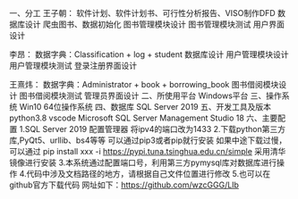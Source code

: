一、分工
王子朝：
软件计划、软件计划书、可行性分析报告、VISO制作DFD
数据库设计
爬虫图书、数据初始化
图书管理模块设计
图书管理模块测试
用户界面设计

李昂：
数据字典：Classification  +  log  +  student
数据库设计
用户管理模块设计
用户管理模块测试
登录注册界面设计

王熹炜：
数据字典：Administrator  +  book  +  borrowing_book
图书借阅模块设计
图书借阅模块测试
管理员界面设计
二、所使用平台
Windows平台
三、操作系统
Win10 64位操作系统
四、数据库
SQL Server 2019
五、开发工具及版本
python3.8
vscode
Microsoft SQL Server Management Studio 18
六、主要配置
1.SQL Server 2019 配置管理器 将ipv4的端口改为1433
2.下载python第三方库,PyQt5、urllib、bs4等等
可以通过pip3或者pip就行安装
如果中途下载过慢，可以通过 pip install xxx -i https://pypi.tuna.tsinghua.edu.cn/simple 采用清华镜像进行安装
3.本系统通过配置端口号，利用第三方pymysql库对数据库进行操作
4.代码中涉及文档路径的地方，请根据自己文件位置进行修改
5.也可以在github官方下载代码 网址如下：https://github.com/wzcGGG/LIb

